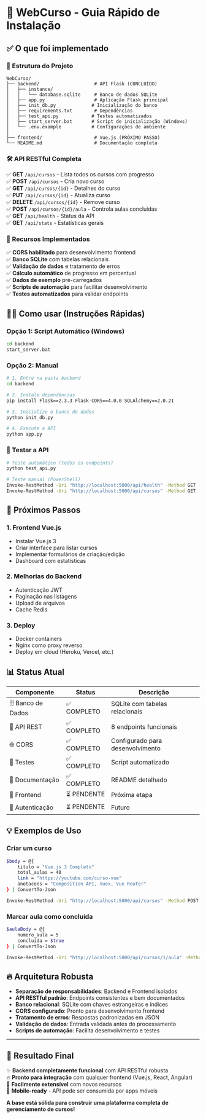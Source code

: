 # 🚀 WebCurso - Guia Rápido de Instalação

## ✅ O que foi implementado

### 📁 Estrutura do Projeto
```
WebCurso/
├── backend/                    # API Flask (CONCLUÍDO)
│   ├── instance/
│   │   └── database.sqlite     # Banco de dados SQLite
│   ├── app.py                  # Aplicação Flask principal
│   ├── init_db.py             # Inicialização do banco
│   ├── requirements.txt        # Dependências
│   ├── test_api.py            # Testes automatizados
│   ├── start_server.bat       # Script de inicialização (Windows)
│   └── .env.example           # Configurações de ambiente
│
├── frontend/                   # Vue.js (PRÓXIMO PASSO)
└── README.md                   # Documentação completa
```

### 🛠 API RESTful Completa
✅ **GET** `/api/cursos` - Lista todos os cursos com progresso  
✅ **POST** `/api/cursos` - Cria novo curso  
✅ **GET** `/api/cursos/{id}` - Detalhes do curso  
✅ **PUT** `/api/cursos/{id}` - Atualiza curso  
✅ **DELETE** `/api/cursos/{id}` - Remove curso  
✅ **POST** `/api/cursos/{id}/aula` - Controla aulas concluídas  
✅ **GET** `/api/health` - Status da API  
✅ **GET** `/api/stats` - Estatísticas gerais  

### 🔧 Recursos Implementados
✅ **CORS habilitado** para desenvolvimento frontend  
✅ **Banco SQLite** com tabelas relacionais  
✅ **Validação de dados** e tratamento de erros  
✅ **Cálculo automático** de progresso em percentual  
✅ **Dados de exemplo** pré-carregados  
✅ **Scripts de automação** para facilitar desenvolvimento  
✅ **Testes automatizados** para validar endpoints  

## 🏃‍♂️ Como usar (Instruções Rápidas)

### Opção 1: Script Automático (Windows)
```bash
cd backend
start_server.bat
```

### Opção 2: Manual
```bash
# 1. Entre na pasta backend
cd backend

# 2. Instale dependências
pip install Flask==2.3.3 Flask-CORS==4.0.0 SQLAlchemy==2.0.21

# 3. Inicialize o banco de dados
python init_db.py

# 4. Execute a API
python app.py
```

### 🧪 Testar a API
```bash
# Teste automático (todos os endpoints)
python test_api.py

# Teste manual (PowerShell)
Invoke-RestMethod -Uri "http://localhost:5000/api/health" -Method GET
Invoke-RestMethod -Uri "http://localhost:5000/api/cursos" -Method GET
```

## 🎯 Próximos Passos

### 1. Frontend Vue.js
- Instalar Vue.js 3
- Criar interface para listar cursos
- Implementar formulários de criação/edição
- Dashboard com estatísticas

### 2. Melhorias do Backend
- Autenticação JWT
- Paginação nas listagens
- Upload de arquivos
- Cache Redis

### 3. Deploy
- Docker containers
- Nginx como proxy reverso
- Deploy em cloud (Heroku, Vercel, etc.)

## 📊 Status Atual

| Componente | Status | Descrição |
|------------|--------|-----------|
| 🗄️ Banco de Dados | ✅ COMPLETO | SQLite com tabelas relacionais |
| 🔌 API REST | ✅ COMPLETO | 8 endpoints funcionais |
| 🌐 CORS | ✅ COMPLETO | Configurado para desenvolvimento |
| 🧪 Testes | ✅ COMPLETO | Script automatizado |
| 📖 Documentação | ✅ COMPLETO | README detalhado |
| 🎨 Frontend | ⏳ PENDENTE | Próxima etapa |
| 🔐 Autenticação | ⏳ PENDENTE | Futuro |

## 💡 Exemplos de Uso

### Criar um curso
```bash
$body = @{
    titulo = "Vue.js 3 Completo"
    total_aulas = 40
    link = "https://youtube.com/curso-vue"
    anotacoes = "Composition API, Vuex, Vue Router"
} | ConvertTo-Json

Invoke-RestMethod -Uri "http://localhost:5000/api/cursos" -Method POST -Body $body -ContentType "application/json"
```

### Marcar aula como concluída
```bash
$aulaBody = @{
    numero_aula = 5
    concluida = $true
} | ConvertTo-Json

Invoke-RestMethod -Uri "http://localhost:5000/api/cursos/1/aula" -Method POST -Body $aulaBody -ContentType "application/json"
```

## 🔥 Arquitetura Robusta

- **Separação de responsabilidades**: Backend e Frontend isolados
- **API RESTful padrão**: Endpoints consistentes e bem documentados
- **Banco relacional**: SQLite com chaves estrangeiras e índices
- **CORS configurado**: Pronto para desenvolvimento frontend
- **Tratamento de erros**: Respostas padronizadas em JSON
- **Validação de dados**: Entrada validada antes do processamento
- **Scripts de automação**: Facilita desenvolvimento e testes

---

## 🎉 Resultado Final

✨ **Backend completamente funcional** com API RESTful robusta  
🔥 **Pronto para integração** com qualquer frontend (Vue.js, React, Angular)  
🚀 **Facilmente extensível** com novos recursos  
📱 **Mobile-ready** - API pode ser consumida por apps móveis  

**A base está sólida para construir uma plataforma completa de gerenciamento de cursos!**